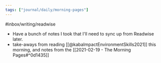 ```yaml
---
tags: ["journal/daily/morning-pages"]
---
```


#inbox/writing/readwise
- Have a bunch of notes I took that I'll need to sync up from Readwise later.
- take-aways from reading [[@kabaImpactEnvironmentSkills2021]] this morning, and notes from the [[2021-02-19 - The Morning Pages#^0d1435]]